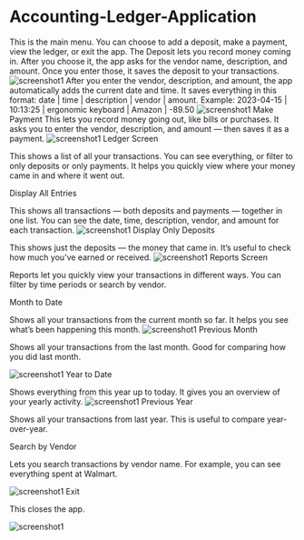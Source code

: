 # Accounting-Ledger-Application
This is the main menu. You can choose to add a deposit, make a payment, view the ledger, or exit the app.
The Deposit lets you record money coming in. After you choose it, the app asks for the vendor name, description, and amount.
Once you enter those, it saves the deposit to your transactions.
![screenshot1](screenShots/screenshot1.png)
After you enter the vendor, description, and amount, the app automatically adds the current date and time.
It saves everything in this format: date | time | description | vendor | amount.
Example: 2023-04-15 | 10:13:25 | ergonomic keyboard | Amazon | -89.50
![screenshot1](screenShots/Screenshot2PM.png)
Make Payment
This lets you record money going out, like bills or purchases.
It asks you to enter the vendor, description, and amount — then saves it as a payment.
![screenshot1](screenShots/Screenshot3.png)
Ledger Screen

This shows a list of all your transactions. You can see everything, or filter to only deposits or only payments.
It helps you quickly view where your money came in and where it went out.

Display All Entries

This shows all transactions — both deposits and payments — together in one list.
You can see the date, time, description, vendor, and amount for each transaction.
![screenshot1](screenShots/Screenshot4PM.png)
Display Only Deposits

This shows just the deposits — the money that came in.
It’s useful to check how much you’ve earned or received.
![screenshot1](screenShots/Screenshot5PM.png)
Reports Screen

Reports let you quickly view your transactions in different ways.
You can filter by time periods or search by vendor.

Month to Date

Shows all your transactions from the current month so far.
It helps you see what’s been happening this month.
![screenshot1](screenShots/Screenshot6PM.png)
Previous Month

Shows all your transactions from the last month.
Good for comparing how you did last month.


![screenshot1](screenShots/Screenshot7PM.png)
Year to Date

Shows everything from this year up to today.
It gives you an overview of your yearly activity.
![screenshot1](screenShots/Screenshot8PM.png)
Previous Year

Shows all your transactions from last year.
This is useful to compare year-over-year.

Search by Vendor

Lets you search transactions by vendor name.
For example, you can see everything spent at Walmart.

![screenshot1](screenShots/Screenshot9PM.png)
Exit

This closes the app.


![screenshot1](screenShots/Screenshot10PM.png)


